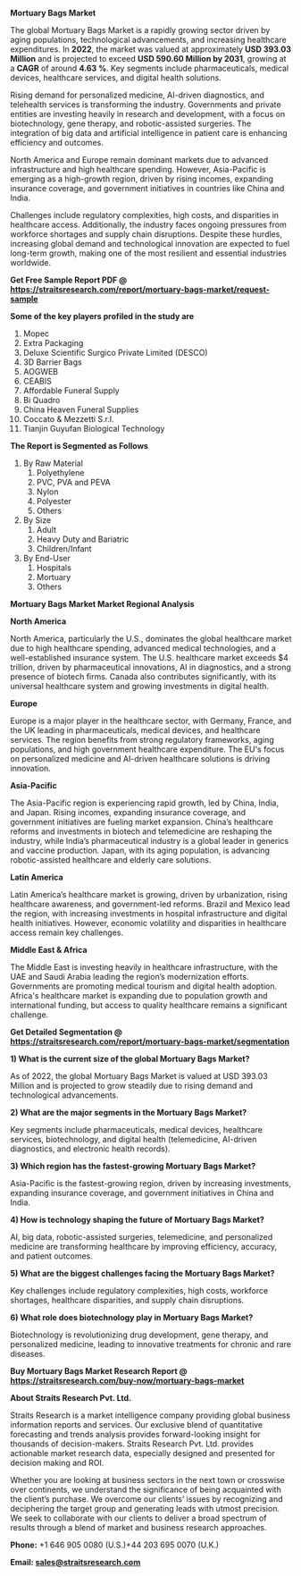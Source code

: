 <p><strong>Mortuary Bags Market</strong></p>
<p>The global Mortuary Bags Market is a rapidly growing sector driven by aging populations, technological advancements, and increasing healthcare expenditures. In <strong>2022</strong>, the market was valued at approximately <strong>USD 393.03 Million</strong> and is projected to exceed <strong>USD 590.60 Million</strong><strong> by 2031</strong>, growing at a <strong>CAGR</strong> of around <strong>4.63 %</strong>. Key segments include pharmaceuticals, medical devices, healthcare services, and digital health solutions.</p>
<p>Rising demand for personalized medicine, AI-driven diagnostics, and telehealth services is transforming the industry. Governments and private entities are investing heavily in research and development, with a focus on biotechnology, gene therapy, and robotic-assisted surgeries. The integration of big data and artificial intelligence in patient care is enhancing efficiency and outcomes.</p>
<p>North America and Europe remain dominant markets due to advanced infrastructure and high healthcare spending. However, Asia-Pacific is emerging as a high-growth region, driven by rising incomes, expanding insurance coverage, and government initiatives in countries like China and India.</p>
<p>Challenges include regulatory complexities, high costs, and disparities in healthcare access. Additionally, the industry faces ongoing pressures from workforce shortages and supply chain disruptions. Despite these hurdles, increasing global demand and technological innovation are expected to fuel long-term growth, making one of the most resilient and essential industries worldwide.</p>
<p><strong>Get Free Sample Report PDF @ <a href=https://straitsresearch.com/report/mortuary-bags-market/request-sample>https://straitsresearch.com/report/mortuary-bags-market/request-sample</a></strong></p>
<div><strong>Some of the key players profiled in the study are</strong></div>
<p><ol>
<li>Mopec</li>
<li>Extra Packaging</li>
<li>Deluxe Scientific Surgico Private Limited (DESCO)</li>
<li>3D Barrier Bags</li>
<li>AOGWEB</li>
<li>CEABIS</li>
<li>Affordable Funeral Supply</li>
<li>Bi Quadro</li>
<li>China Heaven Funeral Supplies</li>
<li>Coccato &amp; Mezzetti S.r.l.</li>
<li>Tianjin Guyufan Biological Technology</li>
</ol></p>
<p><strong>The Report is Segmented as Follows</strong></p>
<p><ol>
<li>By Raw Material
<ol>
<li>Polyethylene</li>
<li>PVC, PVA and PEVA</li>
<li>Nylon</li>
<li>Polyester</li>
<li>Others</li>
</ol>
</li>
<li>By Size
<ol>
<li>Adult</li>
<li>Heavy Duty and Bariatric</li>
<li>Children/Infant</li>
</ol>
</li>
<li>By End-User
<ol>
<li>Hospitals</li>
<li>Mortuary</li>
<li>Others</li>
</ol>
</li>
</ol></p>
<p><strong>Mortuary Bags Market Market Regional Analysis</strong></p>
<p><strong>North America</strong></p>
<p>North America, particularly the U.S., dominates the global healthcare market due to high healthcare spending, advanced medical technologies, and a well-established insurance system. The U.S. healthcare market exceeds $4 trillion, driven by pharmaceutical innovations, AI in diagnostics, and a strong presence of biotech firms. Canada also contributes significantly, with its universal healthcare system and growing investments in digital health.</p>
<p><strong>Europe</strong></p>
<p>Europe is a major player in the healthcare sector, with Germany, France, and the UK leading in pharmaceuticals, medical devices, and healthcare services. The region benefits from strong regulatory frameworks, aging populations, and high government healthcare expenditure. The EU's focus on personalized medicine and AI-driven healthcare solutions is driving innovation.</p>
<p><strong>Asia-Pacific</strong></p>
<p>The Asia-Pacific region is experiencing rapid growth, led by China, India, and Japan. Rising incomes, expanding insurance coverage, and government initiatives are fueling market expansion. China&rsquo;s healthcare reforms and investments in biotech and telemedicine are reshaping the industry, while India&rsquo;s pharmaceutical industry is a global leader in generics and vaccine production. Japan, with its aging population, is advancing robotic-assisted healthcare and elderly care solutions.</p>
<p><strong>Latin America</strong></p>
<p>Latin America&rsquo;s healthcare market is growing, driven by urbanization, rising healthcare awareness, and government-led reforms. Brazil and Mexico lead the region, with increasing investments in hospital infrastructure and digital health initiatives. However, economic volatility and disparities in healthcare access remain key challenges.</p>
<p><strong>Middle East &amp; Africa</strong></p>
<p>The Middle East is investing heavily in healthcare infrastructure, with the UAE and Saudi Arabia leading the region&rsquo;s modernization efforts. Governments are promoting medical tourism and digital health adoption. Africa's healthcare market is expanding due to population growth and international funding, but access to quality healthcare remains a significant challenge.</p>
<p><strong>Get Detailed Segmentation @ <a href=https://straitsresearch.com/report/mortuary-bags-market/segmentation>https://straitsresearch.com/report/mortuary-bags-market/segmentation</a></strong></p>
<p><strong>1) What is the current size of the global Mortuary Bags Market?</strong></p>
<p>As of 2022, the global Mortuary Bags Market is valued at USD 393.03 Million and is projected to grow steadily due to rising demand and technological advancements.</p>
<p><strong>2) What are the major segments in the Mortuary Bags Market?</strong></p>
<p>Key segments include pharmaceuticals, medical devices, healthcare services, biotechnology, and digital health (telemedicine, AI-driven diagnostics, and electronic health records).</p>
<p><strong>3) Which region has the fastest-growing Mortuary Bags Market?</strong></p>
<p>Asia-Pacific is the fastest-growing region, driven by increasing investments, expanding insurance coverage, and government initiatives in China and India.</p>
<p><strong>4) How is technology shaping the future of Mortuary Bags Market?</strong></p>
<p>AI, big data, robotic-assisted surgeries, telemedicine, and personalized medicine are transforming healthcare by improving efficiency, accuracy, and patient outcomes.</p>
<p><strong>5) What are the biggest challenges facing the Mortuary Bags Market?</strong></p>
<p>Key challenges include regulatory complexities, high costs, workforce shortages, healthcare disparities, and supply chain disruptions.</p>
<p><strong>6) What role does biotechnology play in Mortuary Bags Market?</strong></p>
<p>Biotechnology is revolutionizing drug development, gene therapy, and personalized medicine, leading to innovative treatments for chronic and rare diseases.</p>
<p><strong>Buy Mortuary Bags Market Research Report @ <a href=https://straitsresearch.com/buy-now/mortuary-bags-market>https://straitsresearch.com/buy-now/mortuary-bags-market</a></strong></p>
<p><strong>About Straits Research Pvt. Ltd.</strong></p>
<p>Straits Research is a market intelligence company providing global business information reports and services. Our exclusive blend of quantitative forecasting and trends analysis provides forward-looking insight for thousands of decision-makers. Straits Research Pvt. Ltd. provides actionable market research data, especially designed and presented for decision making and ROI.</p>
<p>Whether you are looking at business sectors in the next town or crosswise over continents, we understand the significance of being acquainted with the client&rsquo;s purchase. We overcome our clients&rsquo; issues by recognizing and deciphering the target group and generating leads with utmost precision. We seek to collaborate with our clients to deliver a broad spectrum of results through a blend of market and business research approaches.</p>
<p><strong><strong>Phone:</strong></strong> +1 646 905 0080 (U.S.)+44 203 695 0070 (U.K.)</p>
<p><strong><strong>Email: </strong></strong><a href=mailto:sales@straitsresearch.com><strong><u><strong>sales@straitsresearch.com</strong></u></strong></a></p>
